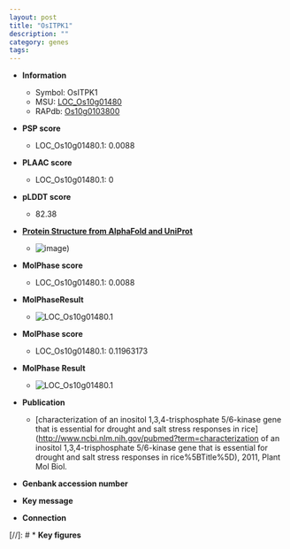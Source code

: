 ```yaml
---
layout: post
title: "OsITPK1"
description: ""
category: genes
tags: 
---
```


* **Information**  
    + Symbol: OsITPK1  
    + MSU: [LOC_Os10g01480](http://rice.plantbiology.msu.edu/cgi-bin/ORF_infopage.cgi?orf=LOC_Os10g01480)  
    + RAPdb: [Os10g0103800](http://rapdb.dna.affrc.go.jp/viewer/gbrowse_details/irgsp1?name=Os10g0103800)  

* **PSP score**  
    + LOC_Os10g01480.1: 0.0088 

* **PLAAC score**  
    + LOC_Os10g01480.1: 0 

* **pLDDT score**
    + 82.38

* **[Protein Structure from AlphaFold and UniProt](https://www.uniprot.org/uniprotkb/Q33BI9/entry#structure)**
    + ![image](https://ricepsp.github.io/images/Q3/AF-Q33BI9-F1.png))

* **MolPhase score**
    + LOC_Os10g01480.1: 0.0088

* **MolPhaseResult**
    + ![LOC_Os10g01480.1](https://ricepsp.github.io/pictures/LOC_Os10g/LOC_Os10g01480.1.png)

* **MolPhase score**
    + LOC_Os10g01480.1: 0.11963173

* **MolPhase Result**
    + ![LOC_Os10g01480.1](https://304243504.github.io/Pictures/LOC_Os10g/LOC_Os10g01480.1.png)

* **Publication**  
    + [characterization of an inositol 1,3,4-trisphosphate 5/6-kinase gene that is essential for drought and salt stress responses in rice](http://www.ncbi.nlm.nih.gov/pubmed?term=characterization of an inositol 1,3,4-trisphosphate 5/6-kinase gene that is essential for drought and salt stress responses in rice%5BTitle%5D), 2011, Plant Mol Biol.

* **Genbank accession number**  

* **Key message**  

* **Connection**  

[//]: # * **Key figures**  


